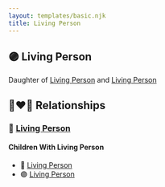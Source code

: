 ```yaml
---
layout: templates/basic.njk
title: Living Person
---
```

## 🟣 Living Person

Daughter of [Living Person](/people/4/46067436) and [Living Person](/people/6/68623568)

## 👩‍❤️‍👨 Relationships

### 🔵 [Living Person](/people/9/93135357)

#### Children With Living Person
* 🔵 [Living Person](/people/2/23477432)
* 🟣 [Living Person](/people/7/76243458)
